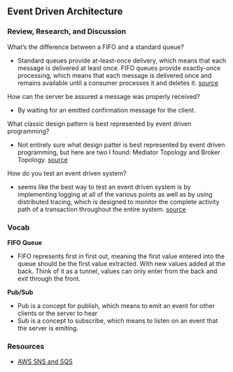 ## Event Driven Architecture

### Review, Research, and Discussion
What’s the difference between a FIFO and a standard queue?
- Standard queues provide at-least-once delivery, which means that each message is delivered at least once. FIFO queues provide exactly-once processing, which means that each message is delivered once and remains available until a consumer processes it and deletes it. [source](https://aws.amazon.com/sqs/faqs/)

How can the server be assured a message was properly received?
- By waiting for an emitted confirmation message for the client.

What classic design pattern is best represented by event driven programming?
- Not entirely sure what design patter is best represented by event driven programming, but here are two I found: Mediator Topology and Broker Topology. [source](https://www.oreilly.com/library/view/software-architecture-patterns/9781491971437/ch02.html)

How do you test an event driven system?
- seems like the best way to test an event driven system is by implementing logging at all of the various points as well as by using distributed tracing, which is designed to monitor the complete activity path of a transaction throughout the entire system. [source](https://blog.gurock.com/event-driven-application-architectures/)

### Vocab
**FIFO Queue**
- FIFO represents first in first out, meaning the first value entered into the queue should be the first value extracted. With new values added at the back. Think of it as a tunnel, values can only enter from the back and exit through the front.

**Pub/Sub**
- Pub is a concept for publish, which means to emit an event for other clients or the server to hear
- Sub is a concept to subscribe, which means to listen on an event that the server is emiting.

### Resources
- [AWS SNS and SQS](https://www.youtube.com/watch?v=mXk0MNjlO7A)
